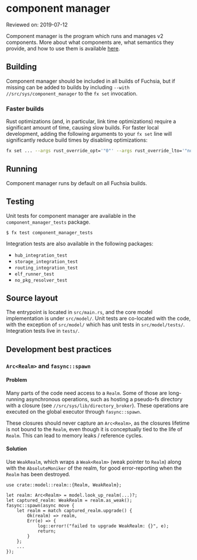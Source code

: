 # component manager

Reviewed on: 2019-07-12

Component manager is the program which runs and manages v2 components. More
about what components are, what semantics they provide, and how to use them is
available [here](/docs/the-book/components/README.md).

## Building

Component manager should be included in all builds of Fuchsia, but if missing
can be added to builds by including `--with //src/sys/component_manager` to the
`fx set` invocation.

### Faster builds

Rust optimizations (and, in particular, link time optimizations) require a
significant amount of time, causing slow builds. For faster local development,
adding the following arguments to your `fx set` line will significantly
reduce build times by disabling optimizations:

```sh
fx set ... --args rust_override_opt='"0"' --args rust_override_lto='"none"'
```

## Running

Component manager runs by default on all Fuchsia builds.

## Testing

Unit tests for component manager are available in the `component_manager_tests`
package.

```
$ fx test component_manager_tests
```

Integration tests are also available in the following packages:

- `hub_integration_test`
- `storage_integration_test`
- `routing_integration_test`
- `elf_runner_test`
- `no_pkg_resolver_test`

## Source layout

The entrypoint is located in `src/main.rs`, and the core model implementation is
under `src/model/`. Unit tests are co-located with the code, with the exception
of `src/model/` which has unit tests in `src/model/tests/`. Integration tests
live in `tests/`.

## Development best practices

### `Arc<Realm>` and `fasync::spawn`

#### Problem

Many parts of the code need access to a `Realm`. Some of those are long-running asynchronous
operations, such as hosting a pseudo-fs directory with a closure (see `//src/sys/lib/directory_broker`).
These operations are executed on the global executor through `fasync::spawn`.

These closures should never capture an `Arc<Realm>`, as the closures lifetime is not bound to the `Realm`,
even though it is conceptually tied to the life of `Realm`. This can lead to memory leaks / reference cycles.

#### Solution

Use `WeakRealm`, which wraps a `Weak<Realm>` (weak pointer to `Realm`) along with the `AbsoluteMoniker` of
the realm, for good error-reporting when the `Realm` has been destroyed.

```
use crate::model::realm::{Realm, WeakRealm};

let realm: Arc<Realm> = model.look_up_realm(...)?;
let captured_realm: WeakRealm = realm.as_weak();
fasync::spawn(async move {
    let realm = match captured_realm.upgrade() {
        Ok(realm) => realm,
        Err(e) => {
            log::error!("failed to upgrade WeakRealm: {}", e);
            return;
        }
    };
    ...
});
```
